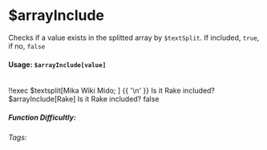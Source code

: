 # $arrayInclude
Checks if a value exists in the splitted array by `$textSplit`. If included, `true`, if no, `false`

#### Usage: `$arrayInclude[value]`
<br/>
<discord-messages>
	<discord-message :bot="false" role-color="#ffcc9a" author="Member">
		!!exec $textsplit[Mika Wiki Mido; ] {{ '\n' }} Is it Rake included? $arrayInclude[Rake]
	</discord-message>
	<discord-message :bot="true" role-color="#0099ff" author="Custom Command" avatar="https://media.discordapp.net/avatars/725721249652670555/781224f90c3b841ba5b40678e032f74a.webp">
		Is it Rake included? false
	</discord-message>
</discord-messages>

##### Function Difficultly: <Badge type="tip" text="Easy" vertical="middle" /> 
###### Tags: <Badge type="tip" text="array" vertical="middle" /> <Badge type="tip" text="include" vertical="middle" /> <Badge type="tip" text="textsplit" vertical="middle" /><Badge type="tip" text="check" vertical="middle" />